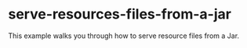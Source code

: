 # serve-resources-files-from-a-jar
This example walks you through how to serve resource files from a Jar.
